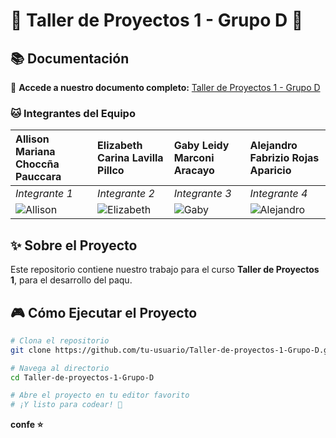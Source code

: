 # 🚀 Taller de Proyectos 1 - Grupo D 🐾

## 📚 Documentación
🔗 **Accede a nuestro documento completo:** [Taller de Proyectos 1 - Grupo D](https://docs.google.com/document/d/1eB0aGoB3n0bv9LfCaL8IsgUZu7iExukw/edit?usp=sharing&ouid=104422379930132611490&rtpof=true&sd=true)


### 🐱 Integrantes del Equipo

| **Allison Mariana Choccña Pauccara** | **Elizabeth Carina Lavilla Pillco** | **Gaby Leidy Marconi Aracayo** | **Alejandro Fabrizio Rojas Aparicio** |
| :--- | :--- | :--- | :--- |
| *Integrante 1* | *Integrante 2* | *Integrante 3* | *Integrante 4* |
| ![Allison](https://ghchart.rshah.org/FF6B6B/Allison827) | ![Elizabeth](https://ghchart.rshah.org/4ECDC4/ElizabethCarinaLavillaPillco) | ![Gaby](https://ghchart.rshah.org/45B7D1/GabyMarconi) | ![Alejandro](https://ghchart.rshah.org/6BFFE3/BRADDEM29) |



## ✨ Sobre el Proyecto
Este repositorio contiene nuestro trabajo para el curso **Taller de Proyectos 1**, para el desarrollo del paqu.


## 🎮 Cómo Ejecutar el Proyecto
```bash
# Clona el repositorio
git clone https://github.com/tu-usuario/Taller-de-proyectos-1-Grupo-D.git

# Navega al directorio
cd Taller-de-proyectos-1-Grupo-D

# Abre el proyecto en tu editor favorito
# ¡Y listo para codear! 🎉
```

**confe ⭐**
